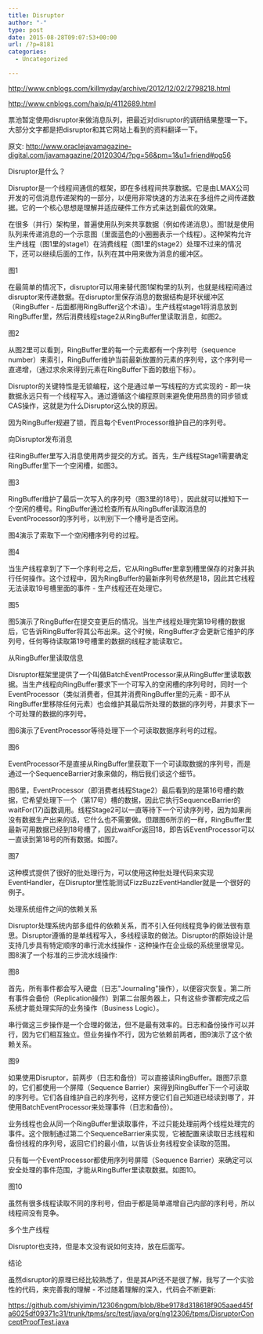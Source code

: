 ```yaml
---
title: Disruptor
author: "-"
type: post
date: 2015-08-28T09:07:53+00:00
url: /?p=8181
categories:
  - Uncategorized

---
```

http://www.cnblogs.com/killmyday/archive/2012/12/02/2798218.html

http://www.cnblogs.com/haiq/p/4112689.html

票池暂定使用disruptor来做消息队列，把最近对disruptor的调研结果整理一下。大部分文字都是把disruptor和其它网站上看到的资料翻译一下。

原文: http://www.oraclejavamagazine-digital.com/javamagazine/20120304/?pg=56&pm=1&u1=friend#pg56

Disruptor是什么？

Disruptor是一个线程间通信的框架，即在多线程间共享数据。它是由LMAX公司开发的可信消息传递架构的一部分，以便用非常快速的方法来在多组件之间传递数据。它的一个核心思想是理解并适应硬件工作方式来达到最优的效果。

在很多（并行）架构里，普遍使用队列来共享数据（例如传递消息）。图1就是使用队列来传递消息的一个示意图（里面蓝色的小圈圈表示一个线程）。这种架构允许生产线程（图1里的stage1）在消费线程（图1里的stage2）处理不过来的情况下，还可以继续后面的工作，队列在其中用来做为消息的缓冲区。

图1

在最简单的情况下，disruptor可以用来替代图1架构里的队列，也就是线程间通过disruptor来传递数据。在disruptor里保存消息的数据结构是环状缓冲区（RingBuffer - 后面都用RingBuffer这个术语）。生产线程stage1将消息放到RingBuffer里，然后消费线程stage2从RingBuffer里读取消息，如图2。

图2

从图2里可以看到，RingBuffer里的每一个元素都有一个序列号（sequence number）来索引，RingBuffer维护当前最新放置的元素的序列号，这个序列号一直递增，（通过求余来得到元素在RingBuffer下面的数组下标）。

Disruptor的关键特性是无锁编程，这个是通过单一写线程的方式实现的 - 即一块数据永远只有一个线程写入。通过遵循这个编程原则来避免使用昂贵的同步锁或CAS操作，这就是为什么Disruptor这么快的原因。

因为RingBuffer规避了锁，而且每个EventProcessor维护自己的序列号。

向Disruptor发布消息

往RingBuffer里写入消息使用两步提交的方式。首先，生产线程Stage1需要确定RingBuffer里下一个空闲槽，如图3。

图3

RingBuffer维护了最后一次写入的序列号（图3里的18号），因此就可以推知下一个空闲的槽号。RingBuffer通过检查所有从RingBuffer读取消息的EventProcessor的序列号，以判别下一个槽号是否空闲。

图4演示了索取下一个空闲槽序列号的过程。

图4

当生产线程拿到了下一个序利号之后，它从RingBuffer里拿到槽里保存的对象并执行任何操作。这个过程中，因为RingBuffer的最新序列号依然是18，因此其它线程无法读取19号槽里面的事件 - 生产线程还在处理它。

图5

图5演示了RingBuffer在提交变更后的情况。当生产线程处理完第19号槽的数据后，它告诉RingBuffer将其公布出来。这个时候，RingBuffer才会更新它维护的序列号，任何等待读取第19号槽里的数据的线程才能读取它。

从RingBuffer里读取信息

Disruptor框架里提供了一个叫做BatchEventProcessor来从RingBuffer里读取数据。当生产线程向RingBuffer要求下一个可写入的空闲槽的序列号时，同时一个EventProcessor（类似消费者，但其并消费RingBuffer里的元素 - 即不从RingBuffer里移除任何元素）也会维护其最后所处理的数据的序列号，并要求下一个可处理的数据的序列号。

图6演示了EventProcessor等待处理下一个可读取数据序利号的过程。

图6

EventProcessor不是直接从RingBuffer里获取下一个可读取数据的序列号，而是通过一个SequenceBarrier对象来做的，稍后我们谈这个细节。

图6里，EventProcessor（即消费者线程Stage2）最后看到的是第16号槽的数据，它希望处理下一个（第17号）槽的数据，因此它执行SequenceBarrier的waitFor(17)函数调用。线程Stage2可以一直等待下一个可读序列号，因为如果尚没有数据生产出来的话，它什么也不需要做。但跟图6所示的一样，RingBuffer里最新可用数据已经到18号槽了，因此waitFor返回18，即告诉EventProcessor可以一直读到第18号的所有数据。如图7。

图7

这种模式提供了很好的批处理行为，可以使用这种批处理代码来实现EventHandler，在Disruptor里性能测试FizzBuzzEventHandler就是一个很好的例子。

处理系统组件之间的依赖关系

Disruptor处理系统内部多组件的依赖关系，而不引入任何线程竞争的做法很有意思。Disruptor遵循的是单线程写入，多线程读取的做法。Disruptor的原始设计是支持几步具有特定顺序的串行流水线操作 - 这种操作在企业级的系统里很常见。图8演了一个标准的三步流水线操作: 

图8

首先，所有事件都会写入硬盘（日志"Journaling"操作），以便容灾恢复。第二所有事件会备份（Replication操作）到第二台服务器上，只有这些步骤都完成之后系统才能处理实际的业务操作（Business Logic）。

串行做这三步操作是一个合理的做法，但不是最有效率的。日志和备份操作可以并行，因为它们相互独立。但业务操作不行，因为它依赖前两者，图9演示了这个依赖关系。

图9

如果使用Disruptor，前两步（日志和备份）可以直接读RingBuffer。跟图7示意的，它们都使用一个屏障（Sequence Barrier）来得到RingBuffer下一个可读取的序列号。它们各自维护自己的序列号，这样方便它们自己知道已经读到哪了，并使用BatchEventProcessor来处理事件（日志和备份）。

业务线程也会从同一个RingBuffer里读取事件，不过只能处理前两个线程处理完的事件。这个限制通过第二个SequenceBarrier来实现，它被配置来读取日志线程和备份线程的序列号，返回它们的最小值，以告诉业务线程安全读取的范围。

只有每一个EventProcessor都使用序列号屏障（Sequence Barrier）来确定可以安全处理的事件范围，才能从RingBuffer里读取数据。如图10。

图10

虽然有很多线程读取不同的序利号，但由于都是简单递增自己内部的序利号，所以线程间没有竞争。

多个生产线程

Disruptor也支持，但是本文没有说如何支持，放在后面写。

结论

虽然disruptor的原理已经比较熟悉了，但是其API还不是很了解，我写了一个实验性的代码，来完善我的理解 - 不过随着理解的深入，代码会不断更新: 

https://github.com/shiyimin/12306ngpm/blob/8be9178d318618f905aaed45fa6025df09371c31/trunk/tpms/src/test/java/org/ng12306/tpms/DisruptorConceptProofTest.java
